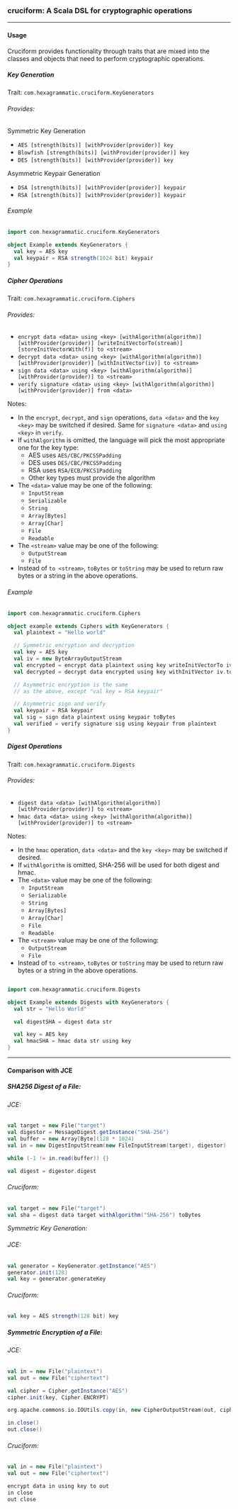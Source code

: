 ### cruciform: A Scala DSL for cryptographic operations

---

#### Usage

Cruciform provides functionality through traits that are mixed into the classes and objects that need to perform cryptographic operations.

##### Key Generation

Trait: `com.hexagrammatic.cruciform.KeyGenerators`

###### Provides:

Symmetric Key Generation
+ `AES [strength(bits)] [withProvider(provider)] key`
+ `Blowfish [strength(bits)] [withProvider(provider)] key`
+ `DES [strength(bits)] [withProvider(provider)] key`

Asymmetric Keypair Generation
+ `DSA [strength(bits)] [withProvider(provider)] keypair`
+ `RSA [strength(bits)] [withProvider(provider)] keypair`

###### Example

```Scala
import com.hexagrammatic.cruciform.KeyGenerators

object Example extends KeyGenerators {
  val key = AES key
  val keypair = RSA strength(1024 bit) keypair
}

```

##### Cipher Operations

Trait: `com.hexagrammatic.cruciform.Ciphers`

###### Provides:
+ `encrypt data <data> using <key> [withAlgorithm(algorithm)] [withProvider(provider)] [writeInitVectorTo(stream)] [storeInitVectorWith(f)] to <stream>`
+ `decrypt data <data> using <key> [withAlgorithm(algorithm)] [withProvider(provider)] [withInitVector(iv)] to <stream>`
+ `sign data <data> using <key> [withAlgorithm(algorithm)] [withProvider(provider)] to <stream>`
+ `verify signature <data> using <key> [withAlgorithm(algorithm)] [withProvider(provider)] from <data>`

Notes: 
+ In the `encrypt`, `decrypt`, and `sign` operations, `data <data>` and the `key <key>` may be switched if desired.  Same for `signature <data>` and `using <key>` in `verify`.
+ If `withAlgorithm` is omitted, the language will pick the most appropriate one for the key type:
  + AES uses `AES/CBC/PKCS5Padding`
  + DES uses `DES/CBC/PKCS5Padding`
  + RSA uses `RSA/ECB/PKCS1Padding`
  + Other key types must provide the algorithm
+ The `<data>` value may be one of the following:
  + `InputStream`
  + `Serializable`
  + `String`
  + `Array[Bytes]`
  + `Array[Char]`
  + `File`
  + `Readable`
+ The `<stream>` value may be one of the following:
  + `OutputStream`
  + `File`
+ Instead of `to <stream>`, `toBytes` or `toString` may be used to return raw bytes or a string in the above operations.

###### Example

```Scala
import com.hexagrammatic.cruciform.Ciphers

object example extends Ciphers with KeyGenerators {
  val plaintext = "Hello world"

  // Symmetric encryption and decryption
  val key = AES key
  val iv = new ByteArrayOutputStream
  val encrypted = encrypt data plaintext using key writeInitVectorTo iv toBytes
  val decrypted = decrypt data encrypted using key withInitVector iv.toBytes toBytes

  // Asymmetric encryption is the same
  // as the above, except "val key = RSA keypair"

  // Asymmetric sign and verify
  val keypair = RSA keypair
  val sig = sign data plaintext using keypair toBytes
  val verified = verify signature sig using keypair from plaintext
}
```

##### Digest Operations

Trait: `com.hexagrammatic.cruciform.Digests`

###### Provides:
+ `digest data <data> [withAlgorithm(algorithm)] [withProvider(provider)] to <stream>`
+ `hmac data <data> using <key> [withAlgorithm(algorithm)] [withProvider(provider)] to <stream>`

Notes:
+ In the `hmac` operation, `data <data>` and the `key <key>` may be switched if desired. 
+ If `withAlgorithm` is omitted, SHA-256 will be used for both digest and hmac.
+ The `<data>` value may be one of the following:
  + `InputStream`
  + `Serializable`
  + `String`
  + `Array[Bytes]`
  + `Array[Char]`
  + `File`
  + `Readable`
+ The `<stream>` value may be one of the following:
  + `OutputStream`
  + `File`
+ Instead of `to <stream>`, `toBytes` or `toString` may be used to return raw bytes or a string in the above operations.

```Scala

import com.hexagrammatic.cruciform.Digests

object Example extends Digests with KeyGenerators {
  val str = "Hello World"

  val digestSHA = digest data str

  val key = AES key
  val hmacSHA = hmac data str using key
}

```

---

#### Comparison with JCE

##### SHA256 Digest of a File:

###### JCE:
```Scala
val target = new File("target")
val digestor = MessageDigest.getInstance("SHA-256")
val buffer = new Array[Byte](128 * 1024)
val in = new DigestInputStream(new FileInputStream(target), digestor)

while (-1 != in.read(buffer)) {}

val digest = digestor.digest
```

###### Cruciform:
```Scala
val target = new File("target")
val sha = digest data target withAlgorithm("SHA-256") toBytes
```

*Symmetric Key Generation:*

###### JCE:
```Scala
val generator = KeyGenerator.getInstance("AES")
generator.init(128)
val key = generator.generateKey
```

###### Cruciform:
```Scala
val key = AES strength(128 bit) key
```

##### Symmetric Encryption of a File:

###### JCE:
```Scala
val in = new File("plaintext")
val out = new File("ciphertext")

val cipher = Cipher.getInstance("AES")
cipher.init(key, Cipher.ENCRYPT)

org.apache.commons.io.IOUtils.copy(in, new CipherOutputStream(out, cipher))

in.close()
out.close()
```

###### Cruciform:
```Scala
val in = new File("plaintext")
val out = new File("ciphertext")

encrypt data in using key to out
in close
out close
```

